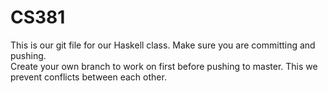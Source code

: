# CS381
This is our git file for our Haskell class.  Make sure you are committing and pushing.  
Create your own branch to work on first before pushing to master.
This we prevent conflicts between each other.
